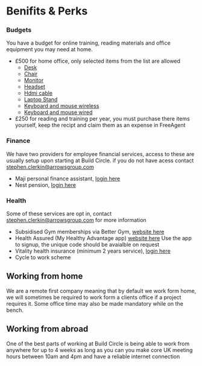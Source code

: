 # Benifits & Perks

### Budgets
You have a budget for online training, reading materials and office equipment you may need at home. 
* £500 for home office, only selected items from the list are allowed
  * [Desk](https://www.amazon.co.uk/IBUYKE-Computer-Writing-Headphone-Assemble/dp/B08MWBGHJF/ref=sr_1_2_sspa?dchild=1&keywords=desk&qid=1615201430&sr=8-2-spons&psc=1&spLa=ZW5jcnlwdGVkUXVhbGlmaWVyPUEyUEVUVTlPMlk5VVBBJmVuY3J5cHRlZElkPUEwMzQxODM3MVJBSk9QS1YxWUtOUyZlbmNyeXB0ZWRBZElkPUEwNjc4MTQ2MjFINDA2SVVQWDFXRCZ3aWRnZXROYW1lPXNwX2F0ZiZhY3Rpb249Y2xpY2tSZWRpcmVjdCZkb05vdExvZ0NsaWNrPXRydWU=)
  * [Chair](https://www.amazon.co.uk/poptoy-Curved-Executive-Computer-Adjustable/dp/B079GLTJTY/ref=sr_1_5?crid=2H0UGW89G948F&dchild=1&keywords=desk+chair&qid=1615201469&sprefix=desk%2Caps%2C184&sr=8-5)
  * [Monitor](https://www.amazon.co.uk/Dell-SE2416H-Full-LED-Monitor/dp/B015P6O1US/ref=sr_1_3?crid=1JHVXYZH5IPY6&dchild=1&keywords=monitor&qid=1615201483&sprefix=mon%2Caps%2C157&sr=8-3)
  * [Headset](https://www.amazon.co.uk/Headset-Microphone-Adjustable-Canceling-Earphone/dp/B087D5DHXN/ref=sr_1_5?dchild=1&keywords=headset+usb&qid=1615201586&sr=8-5)
  * [Hdmi cable](https://www.amazon.co.uk/AmazonBasics-High-Speed-Ultra-HDMI-Cable/dp/B014I8SIJY/ref=sr_1_1_sspa?crid=VC7HFW4E97RK&dchild=1&keywords=hdmi+cable&qid=1615201602&sprefix=hdmi+%2Caps%2C163&sr=8-1-spons&psc=1&spLa=ZW5jcnlwdGVkUXVhbGlmaWVyPUEySzdDTUJTNFFNU0dBJmVuY3J5cHRlZElkPUEwNTY1MDQwMU8zQUJQT01aVVg5SCZlbmNyeXB0ZWRBZElkPUEwOTczMDQ2MU5FV0VWQzBRWTZMUSZ3aWRnZXROYW1lPXNwX2F0ZiZhY3Rpb249Y2xpY2tSZWRpcmVjdCZkb05vdExvZ0NsaWNrPXRydWU=)
  * [Laptop Stand](https://www.amazon.co.uk/StillCool-Multi-Angle-Adjustable-Anti-Slip-Ventilated/dp/B08KR99LMR/ref=sr_1_27?crid=2GRJJ9GS2BU7M&dchild=1&keywords=laptop+stand&qid=1615201630&sprefix=laptop+sta%2Caps%2C159&sr=8-27)
  * [Keyboard and mouse wireless]()
  * [Keyboard and mouse wired](https://www.amazon.co.uk/CiT-USB-Keyboard-Mouse-Combo/dp/B00647IDCU/ref=sr_1_4?crid=S3P19KWYWMC4&dchild=1&keywords=keyboard+and+mouse&qid=1615201507&sprefix=key%2Caps%2C221&sr=8-4)
* £250 for reading and training per year, you must purchase there items yourself, keep the recipt and claim them as an expense in FreeAgent 
### Finance
We have two providers for employee financial services, access to these are usually setup upon starting at Build Circle. if you do not have acess contact [stephen.clerkin@arrowsgroup.com](mailto:stephen.clerkin@arrowsgroup.com)
* Maji personal finance assistant, [login here](https://portal.maji.io/accounts)
* Nest pension, [login here](https://www.nestpensions.org.uk/schemeweb/NestWeb/faces/public/MUA/pages/loginPage.xhtml)
### Health
Some of these services are opt in, contact [stephen.clerkin@arrowsgroup.com](mailto:stephen.clerkin@arrowsgroup.com) for more information
* Subsidised Gym memberships via Better Gym, [website here](https://www.better.org.uk/#)
* Health Assured (My Healthy Advantage app) [website here](https://www.healthassured.org/) Use the app to signup, the unique code should be avaialble on request
* Vitality health insurance (minimum 2 years service), [login here](https://www.vitality.co.uk/)
* Cycle to work scheme

## Working from home
We are a remote first company meaning that by default we work form home, we will sometimes be required to work form a clients office if a project requires it. Some office time may also be made mandatory while on the bench. 

## Working from abroad
One of the best parts of working at Build Circle is being able to work from anywhere for up to 4 weeks as long as you can you make core UK meeting hours between 10am and 4pm and have a reliable internet connection

